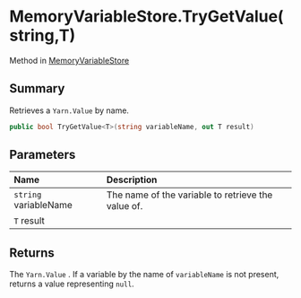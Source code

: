 # MemoryVariableStore.TryGetValue(string,T)

Method in [MemoryVariableStore](/api/csharp/yarn.memoryvariablestore.md)

## Summary


Retrieves a  <code>Yarn.Value</code>  by name.


```csharp
public bool TryGetValue<T>(string variableName, out T result)
```

## Parameters

|Name|Description|
|:---|:---|
|`string` variableName|The name of the variable to retrieve the value of.|
|`T` result||

## Returns

The  <code>Yarn.Value</code> . If a variable by the name of
`variableName` is not present, returns a value representing
`null`.

